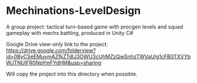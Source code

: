 # Mechinations-LevelDesign
A group project: tactical turn-based game with procgen levels and squad gameplay with mechs battling, produced in Unity C#

Google Drive view-only link to the project:
https://drive.google.com/folderview?id=0ByCSeEMuymAZfkZTdlJ3OWU3cUhMZzQwSnhzTWVaUlg1cFB0TXVYbWJTNUlFR0NpYmFYdHM&usp=sharing

Will copy the project into this directory when possible.
